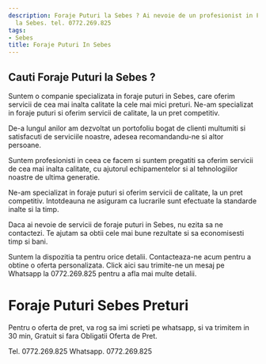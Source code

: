 ```yaml
---
description: Foraje Puturi la Sebes ? Ai nevoie de un profesionist in Foraje Puturi
  la Sebes. tel. 0772.269.825
tags:
- Sebes
title: Foraje Puturi In Sebes
---
```



## Cauti Foraje Puturi la Sebes ?

Suntem o companie specializata in foraje puturi in Sebes, care oferim servicii de cea mai inalta calitate la cele mai mici preturi. Ne-am specializat in foraje puturi si oferim servicii de calitate, la un pret competitiv. 

De-a lungul anilor am dezvoltat un portofoliu bogat de clienti multumiti si satisfacuti de serviciile noastre, adesea recomandandu-ne si altor persoane.

Suntem profesionisti in ceea ce facem si suntem pregatiti sa oferim servicii de cea mai inalta calitate, cu ajutorul echipamentelor si al tehnologiilor noastre de ultima generatie.

Ne-am specializat in foraje puturi si oferim servicii de calitate, la un pret competitiv. Intotdeauna ne asiguram ca lucrarile sunt efectuate la standarde inalte si la timp.

Daca ai nevoie de servicii de foraje puturi in Sebes, nu ezita sa ne contactezi. Te ajutam sa obtii cele mai bune rezultate si sa economisesti timp si bani. 

Suntem la dispozitia ta pentru orice detalii. Contacteaza-ne acum pentru a obtine o oferta personalizata. Click aici sau trimite-ne un mesaj pe Whatsapp la 0772.269.825 pentru a afla mai multe detalii.

# Foraje Puturi Sebes Preturi
Pentru o oferta de pret, va rog sa imi scrieti pe whatsapp, si va trimitem in 30 min, Gratuit si fara Obligatii Oferta de Pret.

Tel. 0772.269.825
Whatsapp. 0772.269.825